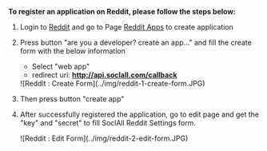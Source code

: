 __To register an application on Reddit, please follow the steps below:__

1. Login to [Reddit](https://www.reddit.com/) and go to Page [Reddit Apps](https://www.reddit.com/prefs/apps/) to create application

2. Press button "are you a developer? create an app..." and fill the create form with the below information
    * Select "web app"
    * redirect uri: __http://api.soclall.com/callback__
    <div class="soclall-br"></div>
    ![Reddit : Create Form](../img/reddit-1-create-form.JPG)
    <div class="soclall-br"></div>
3. Then press button "create app"
4. After successfully registered the application, go to edit page and get the "key" and "secret" to fill SoclAll Reddit Settings form.
    <div class="soclall-br"></div>
    ![Reddit : Edit Form](../img/reddit-2-edit-form.JPG)
    <div class="soclall-br"></div>